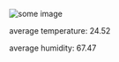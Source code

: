 ![some image](https://hehehwang.github.io/gardener/img/2023-11-06.jpg)

average temperature: 24.52

average humidity: 67.47
